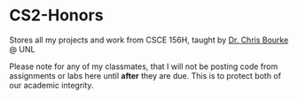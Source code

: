 # CS2-Honors
Stores all my projects and work from CSCE 156H, taught by <a href="https://github.com/cbourke">Dr. Chris Bourke</a> @ UNL

Please note for any of my classmates, that I will not be posting code from assignments or labs here until <b>after</b> they are due. This 
is to protect both of our academic integrity.
